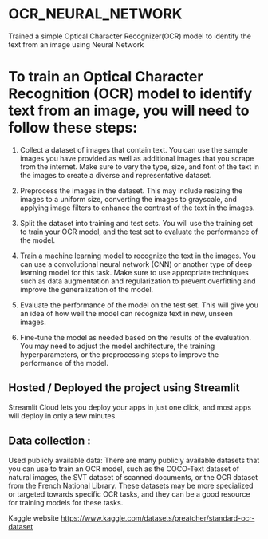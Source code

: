 # OCR_NEURAL_NETWORK
Trained a simple Optical Character Recognizer(OCR) model to identify the text from an image using Neural Network

# To train an Optical Character Recognition (OCR) model to identify text from an image, you will need to follow these steps:

1. Collect a dataset of images that contain text. You can use the sample images you have provided as well as additional images that you scrape from the internet. Make sure to vary the type, size, and font of the text in the images to create a diverse and representative dataset.

2. Preprocess the images in the dataset. This may include resizing the images to a uniform size, converting the images to grayscale, and applying image filters to enhance the contrast of the text in the images.

3. Split the dataset into training and test sets. You will use the training set to train your OCR model, and the test set to evaluate the performance of the model.

4. Train a machine learning model to recognize the text in the images. You can use a convolutional neural network (CNN) or another type of deep learning model for this task. Make sure to use appropriate techniques such as data augmentation and regularization to prevent overfitting and improve the generalization of the model.

5. Evaluate the performance of the model on the test set. This will give you an idea of how well the model can recognize text in new, unseen images.

6. Fine-tune the model as needed based on the results of the evaluation. You may need to adjust the model architecture, the training hyperparameters, or the preprocessing steps to improve the performance of the model.




## Hosted / Deployed the project  using Streamlit 

Streamlit Cloud lets you deploy your apps in just one click, and most apps will deploy in only a few minutes.



## Data collection : 

Used publicly available data: There are many publicly available datasets that you can use to train an OCR model, such as the COCO-Text dataset of natural images, the SVT dataset of scanned documents, or the OCR dataset from the French National Library. These datasets may be more specialized or targeted towards specific OCR tasks, and they can be a good resource for training models for these tasks.

Kaggle website 
https://www.kaggle.com/datasets/preatcher/standard-ocr-dataset
